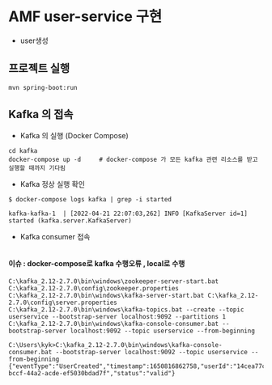 # AMF user-service 구현 

- user생성

## 프로젝트 실행
```
mvn spring-boot:run
```

## Kafka 의 접속
* Kafka 의 실행 (Docker Compose)
```
cd kafka
docker-compose up -d     # docker-compose 가 모든 kafka 관련 리소스를 받고 실행할 때까지 기다림
```
* Kafka 정상 실행 확인
```
$ docker-compose logs kafka | grep -i started    

kafka-kafka-1  | [2022-04-21 22:07:03,262] INFO [KafkaServer id=1] started (kafka.server.KafkaServer)
```
* Kafka consumer 접속
```

```
#### 이슈 : docker-compose로 kafka 수행오류 , local로 수행
```
C:\kafka_2.12-2.7.0\bin\windows\zookeeper-server-start.bat C:\kafka_2.12-2.7.0\config\zookeeper.properties  
C:\kafka_2.12-2.7.0\bin\windows\kafka-server-start.bat C:\kafka_2.12-2.7.0\config\server.properties   
C:\kafka_2.12-2.7.0\bin\windows\kafka-topics.bat --create --topic userservice --bootstrap-server localhost:9092 --partitions 1
C:\kafka_2.12-2.7.0\bin\windows\kafka-console-consumer.bat --bootstrap-server localhost:9092 --topic userservice --from-beginning

C:\Users\kyk>C:\kafka_2.12-2.7.0\bin\windows\kafka-console-consumer.bat --bootstrap-server localhost:9092 --topic userservice --from-beginning
{"eventType":"UserCreated","timestamp":1650816862758,"userId":"14cea77c-bccf-44a2-acde-ef5030bdad7f","status":"valid"}


```
